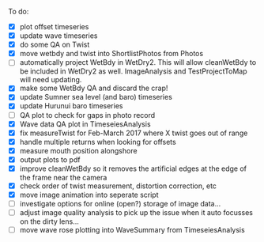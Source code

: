 To do:
- [x] plot offset timeseries
- [x] update wave timeseries
- [x] do some QA on Twist
- [x] move wetbdy and twist into ShortlistPhotos from Photos
- [ ] automatically project WetBdy in WetDry2. This will allow cleanWetBdy to be
      included in WetDry2 as well. ImageAnalysis and TestProjectToMap will need 
      updating.
- [x] make some WetBdy QA and discard the crap!
- [x] update Sumner sea level (and baro) timeseries
- [x] update Hurunui baro timeseries
- [ ] QA plot to check for gaps in photo record
- [x] Wave data QA plot in TimeseiesAnalysis
- [x] fix measureTwist for Feb-March 2017 where X twist goes out of range
- [x] handle multiple returns when looking for offsets
- [x] measure mouth position alongshore
- [x] output plots to pdf
- [x] improve cleanWetBdy so it removes the artificial edges at the edge of the 
      frame near the camera
- [x] check order of twist measurement, distortion correction, etc
- [x] move image animation into seperate script
- [ ] investigate options for online (open?) storage of image data...
- [ ] adjust image quality analysis to pick up the issue when it auto focusses on the dirty lens...
- [ ] move wave rose plotting into WaveSummary from TimeseiesAnalysis
